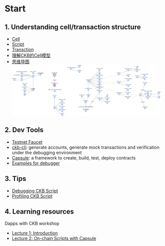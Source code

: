 # Start

## 1. Understanding cell/transaction structure
* [Cell](https://docs.nervos.org/docs/reference/cell)
* [Script](https://docs.nervos.org/docs/reference/script)
* [Transction](https://docs.nervos.org/docs/reference/transaction)
* [理解CKB的Cell模型](https://talk.nervos.org/t/ckb-cell/1562)
* [思维导图](https://lore.chuci.info/taurenshaman/mind/6531025bf8aa4d57991e9744c2ea266b)
![](images/taurenshaman.mind.6531025bf8aa4d57991e9744c2ea266b.png)

## 2. Dev Tools
* [Testnet Faucet](https://faucet.nervos.org/)
* [ckb-cli](https://github.com/nervosnetwork/ckb-cli): generate accounts, generate mock transactions and verification under the debugging environment
* [Capsule](https://github.com/nervosnetwork/capsule): a framework to create, build, test, deploy contracts
* [Examples for debugger](https://github.com/nervosnetwork/ckb-standalone-debugger/tree/develop/ckb-debugger/examples)

## 3. Tips
* [Debugging CKB Script](https://docs.nervos.org/docs/essays/debug)
* [Profiling CKB Script](https://docs.nervos.org/docs/essays/pprof)

## 4. Learning resources
Dapps with CKB workshop
* [Lecture 1: Introduction](https://www.youtube.com/watch?v=iVjccs3z5q0)
* [Lecture 2: On-chain Scripts with Capsule](https://www.youtube.com/watch?v=NcN3NiBuJbo)